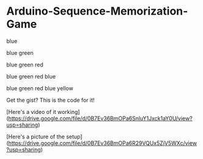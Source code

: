 # Arduino-Sequence-Memorization-Game
blue

blue green

blue green red

blue green red blue

blue green red blue yellow

Get the gist? This is the code for it!

[Here's a video of it working] (https://drive.google.com/file/d/0B7Ev36BmOPa6SnluY1Jxck1aY0U/view?usp=sharing)

[Here's a picture of the setup] (https://drive.google.com/file/d/0B7Ev36BmOPa6R29VQUx5ZjV5WXc/view?usp=sharing)
